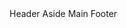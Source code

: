 <script setup>
import { onMounted } from 'vue'

onMounted(() => {
    import('./index.scss')

    import('../components/ea-container/index.js')
    import('../components/ea-header/index.js')
    import('../components/ea-footer/index.js')
    import('../components/ea-aside/index.js')
    import('../components/ea-main/index.js')
})
</script>

<style>
    ea-container::part(wrap) {
        min-height: 20rem;
    }
</style>

<ea-container>
    <ea-header>Header</ea-header>
    <ea-aside>Aside</ea-aside>
    <ea-main>Main</ea-main>
    <ea-footer>Footer</ea-footer>
</ea-container>
